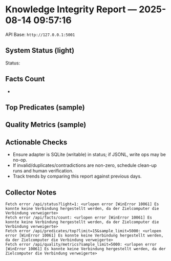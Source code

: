 # Knowledge Integrity Report — 2025-08-14 09:57:16

API Base: `http://127.0.0.1:5001`

## System Status (light)
Status: <unavailable>

## Facts Count
- <unavailable>

## Top Predicates (sample)
<unavailable>

## Quality Metrics (sample)
<unavailable>

## Actionable Checks
- Ensure adapter is SQLite (writable) in status; if JSONL, write ops may be no-op.
- If invalid/duplicates/contradictions are non-zero, schedule clean-up runs and human verification.
- Track trends by comparing this report against previous days.

## Collector Notes
```
Fetch error /api/status?light=1: <urlopen error [WinError 10061] Es konnte keine Verbindung hergestellt werden, da der Zielcomputer die Verbindung verweigerte>
Fetch error /api/facts/count: <urlopen error [WinError 10061] Es konnte keine Verbindung hergestellt werden, da der Zielcomputer die Verbindung verweigerte>
Fetch error /api/predicates/top?limit=15&sample_limit=5000: <urlopen error [WinError 10061] Es konnte keine Verbindung hergestellt werden, da der Zielcomputer die Verbindung verweigerte>
Fetch error /api/quality/metrics?sample_limit=5000: <urlopen error [WinError 10061] Es konnte keine Verbindung hergestellt werden, da der Zielcomputer die Verbindung verweigerte>
```
